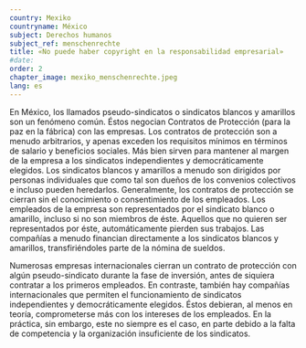 ```yaml
---
country: Mexiko
countryname: México
subject: Derechos humanos
subject_ref: menschenrechte
title: «No puede haber copyright en la responsabilidad empresarial»
#date:
order: 2
chapter_image: mexiko_menschenrechte.jpeg
lang: es
---
```

<div class="content" markdown="1">
En México, los llamados pseudo-sindicatos o sindicatos blancos y amarillos son un fenómeno común. Éstos negocian Contratos de Protección (para la paz en la fábrica) con las empresas. Los contratos de protección son a menudo arbitrarios, y apenas exceden los requisitos mínimos en términos de salario y beneficios sociales. Más bien sirven para mantener al margen de la empresa a los sindicatos independientes y democráticamente elegidos. Los sindicatos blancos y amarillos a menudo son dirigidos por personas individuales que como tal son dueños de los convenios colectivos e incluso pueden heredarlos. Generalmente, los contratos de protección se cierran sin el conocimiento o consentimiento de los empleados. Los empleados de la empresa son representados por el sindicato blanco o amarillo, incluso si no son miembros de éste. Aquellos que no quieren ser representados por éste, automáticamente pierden sus trabajos. Las compañías a menudo financian directamente a los sindicatos blancos y amarillos, transfiriéndoles parte de la nómina de sueldos.

Numerosas empresas internacionales cierran un contrato de protección con algún pseudo-sindicato durante la fase de inversión, antes de siquiera contratar a los primeros empleados. En contraste, también hay compañías internacionales que permiten el funcionamiento de sindicatos independientes y democráticamente elegidos. Éstos debieran, al menos en teoría, comprometerse más con los intereses de los empleados. En la práctica, sin embargo, este no siempre es el caso, en parte debido a la falta de competencia y la organización insuficiente de los sindicatos.
</div>
